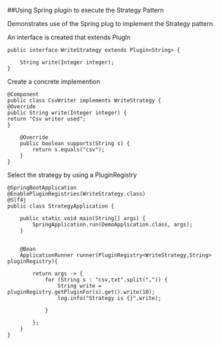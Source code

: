 ##Using Spring plugin to execute the Strategy Pattern 

Demonstrates use of the Spring plug to implement the Strategy pattern.

An interface is created that extends PlugIn

```
public interface WriteStrategy extends Plugin<String> {

    String write(Integer integer);
}
```

Create a concrete implemention
```
@Component
public class CsvWriter implements WriteStrategy {
@Override
public String write(Integer integer) {
return "Csv writer used";
}

    @Override
    public boolean supports(String s) {
        return s.equals("csv");
    }
}
```

Select the strategy by using a PluginRegistry 

```
@SpringBootApplication
@EnablePluginRegistries(WriteStrategy.class)
@Slf4j
public class StrategyApplication {

	public static void main(String[] args) {
		SpringApplication.run(DemoApplication.class, args);
	}


	@Bean
	ApplicationRunner runner(PluginRegistry<WriteStrategy,String> pluginRegistry){

		return args -> {
			for (String s : "csv,txt".split(",")) {
				String write = pluginRegistry.getPluginFor(s).get().write(10);
				log.info("Strategy is {}",write);

			}

		};
	}
}
```





